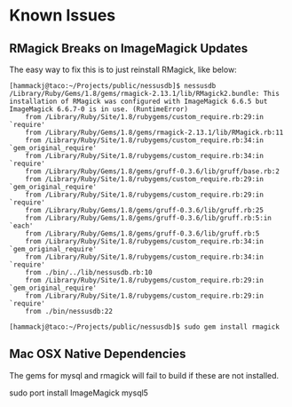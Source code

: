 # Known Issues

## RMagick Breaks on ImageMagick Updates
The easy way to fix this is to just reinstall RMagick, like below:

	[hammackj@taco:~/Projects/public/nessusdb]$ nessusdb 
	/Library/Ruby/Gems/1.8/gems/rmagick-2.13.1/lib/RMagick2.bundle: This installation of RMagick was configured with ImageMagick 6.6.5 but ImageMagick 6.6.7-0 is in use. (RuntimeError)
		from /Library/Ruby/Site/1.8/rubygems/custom_require.rb:29:in `require'
		from /Library/Ruby/Gems/1.8/gems/rmagick-2.13.1/lib/RMagick.rb:11
		from /Library/Ruby/Site/1.8/rubygems/custom_require.rb:34:in `gem_original_require'
		from /Library/Ruby/Site/1.8/rubygems/custom_require.rb:34:in `require'
		from /Library/Ruby/Gems/1.8/gems/gruff-0.3.6/lib/gruff/base.rb:2
		from /Library/Ruby/Site/1.8/rubygems/custom_require.rb:29:in `gem_original_require'
		from /Library/Ruby/Site/1.8/rubygems/custom_require.rb:29:in `require'
		from /Library/Ruby/Gems/1.8/gems/gruff-0.3.6/lib/gruff.rb:25
		from /Library/Ruby/Gems/1.8/gems/gruff-0.3.6/lib/gruff.rb:5:in `each'
		from /Library/Ruby/Gems/1.8/gems/gruff-0.3.6/lib/gruff.rb:5
		from /Library/Ruby/Site/1.8/rubygems/custom_require.rb:34:in `gem_original_require'
		from /Library/Ruby/Site/1.8/rubygems/custom_require.rb:34:in `require'
		from ./bin/../lib/nessusdb.rb:10
		from /Library/Ruby/Site/1.8/rubygems/custom_require.rb:29:in `gem_original_require'
		from /Library/Ruby/Site/1.8/rubygems/custom_require.rb:29:in `require'
		from ./bin/nessusdb:22

	[hammackj@taco:~/Projects/public/nessusdb]$ sudo gem install rmagick
	
## Mac OSX Native Dependencies
The gems for mysql and rmagick will fail to build if these are not installed.

sudo port install ImageMagick mysql5
